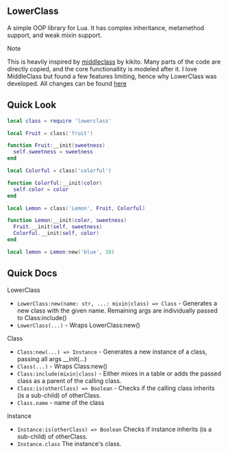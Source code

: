 ## LowerClass
A simple OOP library for Lua. It has complex inheritance, metamethod support, and weak mixin support.

> [!NOTE]
> This is heavily inspired by [middleclass](https://github.com/kikito/middleclass) by kikito. Many parts of the code are directly copied, and the core functionallity is modeled after it. I love MiddleClass but found a few features limiting, hence why LowerClass was developed. All changes can be found [here](https://github.com/DevonPalma/LowerClass/wiki/MiddleClass-vs-LowerClass)

## Quick Look

```lua
local class = require 'lowerclass'

local Fruit = class('fruit')

function Fruit:__init(sweetness)
  self.sweetness = sweetness
end

local Colorful = class('colorful')

function Colorful:__init(color)
  self.color = color
end

local Lemon = class('Lemon', Fruit, Colorful)

function Lemon:__init(color, sweetness)
  Fruit.__init(self, sweetness)
  Colorful.__init(self, color)
end

local lemon = Lemon:new('blue', 10)
```

## Quick Docs

LowerClass
- `LowerClass:new(name: str, ...: mixin|class) => Class` - Generates a new class with the given name. Remaining args are individually passed to Class:include()
- `LowerClass(...)` - Wraps LowerClass:new()

Class
- `Class:new(...) => Instance` - Generates a new instance of a class, passing all args __init(...)
- `Class(...)` - Wraps Class:new()
- `Class:include(mixin|class)` - Either mixes in a table or adds the passed class as a parent of the calling class.
- `Class:is(otherClass) => Boolean` - Checks if the calling class inherits (is a sub-child) of otherClass.
- `Class.name` - name of the class

Instance
- `Instance:is(otherClass) => Boolean` Checks if instance inherits (is a sub-child) of otherClass.
- `Instance.class` The instance's class.
